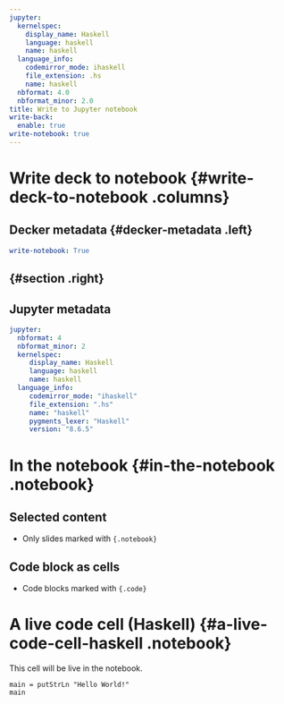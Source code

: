 ```yaml
---
jupyter:
  kernelspec:
    display_name: Haskell
    language: haskell
    name: haskell
  language_info:
    codemirror_mode: ihaskell
    file_extension: .hs
    name: haskell
  nbformat: 4.0
  nbformat_minor: 2.0
title: Write to Jupyter notebook
write-back:
  enable: true
write-notebook: true
---
```


# Write deck to notebook {#write-deck-to-notebook .columns}

## Decker metadata {#decker-metadata .left}

``` yaml
write-notebook: True
```

##  {#section .right}

## Jupyter metadata

``` yaml
jupyter:
  nbformat: 4
  nbformat_minor: 2
  kernelspec:
     display_name: Haskell
     language: haskell
     name: haskell
  language_info:
     codemirror_mode: "ihaskell"
     file_extension: ".hs"
     name: "haskell"
     pygments_lexer: "Haskell"
     version: "8.6.5"
```

# In the notebook {#in-the-notebook .notebook}

## Selected content

-   Only slides marked with `{.notebook}`

## Code block as cells

-   Code blocks marked with `{.code}`

# A live code cell (Haskell) {#a-live-code-cell-haskell .notebook}

This cell will be live in the notebook.

``` {.haskell .code}
main = putStrLn "Hello World!"
main
```
